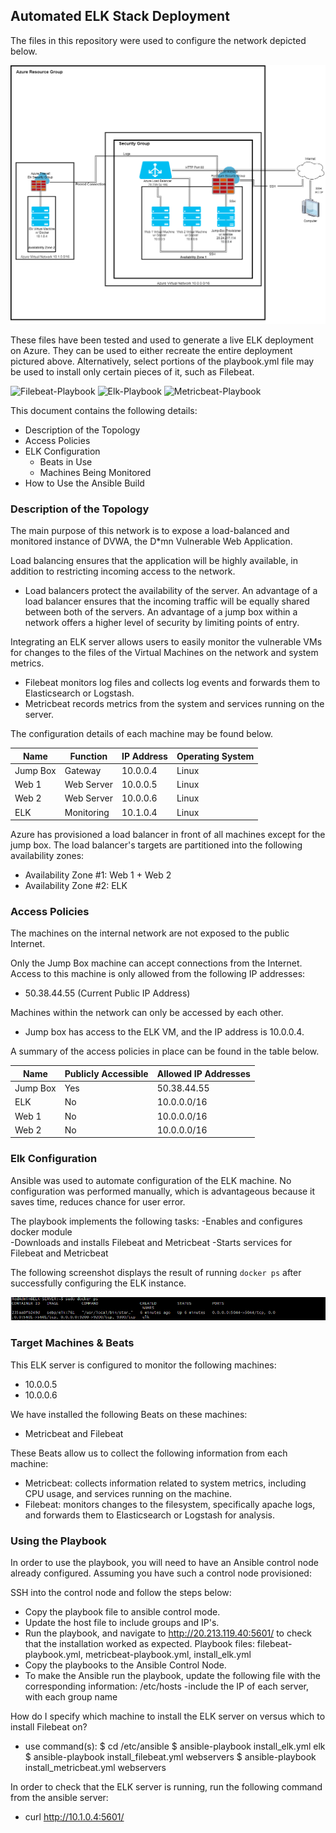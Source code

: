 ## Automated ELK Stack Deployment

The files in this repository were used to configure the network depicted below.

![Network Diagram](Images/network_diagram.png)

These files have been tested and used to generate a live ELK deployment on Azure. They can be used to either recreate the entire deployment pictured above. Alternatively, select portions of the playbook.yml file may be used to install only certain pieces of it, such as Filebeat.

![Filebeat-Playbook](Playbooks/filebeat-playbook.yml)
![Elk-Playbook](Playbooks/install-elk.yml)
![Metricbeat-Playbook](Playbooks/metricbeat-playbook.yml)

This document contains the following details:
- Description of the Topology
- Access Policies
- ELK Configuration
  - Beats in Use
  - Machines Being Monitored
- How to Use the Ansible Build


### Description of the Topology

The main purpose of this network is to expose a load-balanced and monitored instance of DVWA, the D*mn Vulnerable Web Application.

Load balancing ensures that the application will be highly available, in addition to restricting incoming access to the network.
- Load balancers protect the availability of the server. An advantage of a load balancer ensures that the incoming traffic will be equally shared between both of the servers. An advantage of a jump box within a network offers a higher level of security by limiting points of entry.

Integrating an ELK server allows users to easily monitor the vulnerable VMs for changes to the files of the Virtual Machines on the network and system metrics.
- Filebeat monitors log files and collects log events and forwards them to Elasticsearch or Logstash.
- Metricbeat records metrics from the system and services running on the server.

The configuration details of each machine may be found below.

| Name         | Function      | IP Address   | Operating System  |
|--------------|---------------|--------------|-------------------|
| Jump Box     | Gateway       | 10.0.0.4     | Linux             |
| Web 1        | Web Server    | 10.0.0.5     | Linux             |
| Web 2        | Web Server    | 10.0.0.6     | Linux             |
| ELK          | Monitoring    | 10.1.0.4     | Linux             |

Azure has provisioned a load balancer in front of all machines except for the jump box. The load balancer's targets are partitioned into the following availability zones:
- Availability Zone #1: Web 1 + Web 2
- Availability Zone #2: ELK

### Access Policies

The machines on the internal network are not exposed to the public Internet.

Only the Jump Box machine can accept connections from the Internet. Access to this machine is only allowed from the following IP addresses:
- 50.38.44.55 (Current Public IP Address)

Machines within the network can only be accessed by each other.
- Jump box has access to the ELK VM, and the IP address is 10.0.0.4.

A summary of the access policies in place can be found in the table below.

| Name     | Publicly Accessible | Allowed IP Addresses |
|----------|---------------------|----------------------|
| Jump Box | Yes                 | 50.38.44.55          |
| ELK      | No                  | 10.0.0.0/16          |
| Web 1    | No                  | 10.0.0.0/16          |
| Web 2    | No                  | 10.0.0.0/16          |

### Elk Configuration

Ansible was used to automate configuration of the ELK machine. No configuration was performed manually, which is advantageous because it saves time, reduces chance for user error.  

The playbook implements the following tasks:
-Enables and configures docker module  
-Downloads and installs Filebeat and Metricbeat
-Starts services for Filebeat and Metricbeat  

The following screenshot displays the result of running `docker ps` after successfully configuring the ELK instance.

![Docker Output Image](Images/docker_ps_output.png)

### Target Machines & Beats
This ELK server is configured to monitor the following machines:
- 10.0.0.5
- 10.0.0.6

We have installed the following Beats on these machines:
- Metricbeat and Filebeat


These Beats allow us to collect the following information from each machine:
- Metricbeat: collects information related to system metrics, including CPU usage, and services running on the machine.
- Filebeat: monitors changes to the filesystem, specifically apache logs, and forwards them to Elasticsearch or Logstash for analysis.

### Using the Playbook
In order to use the playbook, you will need to have an Ansible control node already configured. Assuming you have such a control node provisioned:

SSH into the control node and follow the steps below:
- Copy the playbook file to ansible control mode.
- Update the host file to include groups and IP's.
- Run the playbook, and navigate to http://20.213.119.40:5601/ to check that the installation worked as expected.
Playbook files:  filebeat-playbook.yml, metricbeat-playbook.yml, install_elk.yml  
- Copy the playbooks to the Ansible Control Node.
- To make the Ansible run the playbook, update the following file with the corresponding information: /etc/hosts -include the IP of each server, with each group name

How do I specify which machine to install the ELK server on versus which to install Filebeat on?
- use command(s):
$ cd /etc/ansible
$ ansible-playbook install_elk.yml elk
$ ansible-playbook install_filebeat.yml webservers
$ ansible-playbook install_metricbeat.yml webservers

In order to check that the ELK server is running, run the following command from the ansible server:
- curl http://10.1.0.4:5601/
